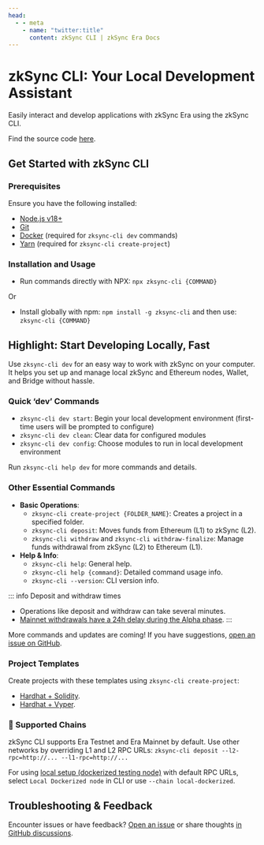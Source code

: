 ```yaml
---
head:
  - - meta
    - name: "twitter:title"
      content: zkSync CLI | zkSync Era Docs
---
```


# zkSync CLI: Your Local Development Assistant

Easily interact and develop applications with zkSync Era using the zkSync CLI.

Find the source code [here](https://github.com/matter-labs/zksync-cli).

## Get Started with zkSync CLI

### Prerequisites

Ensure you have the following installed:

- [Node.js v18+](https://nodejs.org/en)
- [Git](https://git-scm.com/downloads)
- [Docker](https://www.docker.com/get-started/) (required for `zksync-cli dev` commands)
- [Yarn](https://v3.yarnpkg.com/getting-started/install) (required for `zksync-cli create-project`)

### Installation and Usage

- Run commands directly with NPX: `npx zksync-cli {COMMAND}`

Or

- Install globally with npm: `npm install -g zksync-cli` and then use: `zksync-cli {COMMAND}`

## Highlight: Start Developing Locally, Fast

Use `zksync-cli dev` for an easy way to work with zkSync on your computer. It helps you set up and manage local zkSync and Ethereum nodes, Wallet, and Bridge without hassle.

### Quick ‘dev’ Commands

- `zksync-cli dev start`: Begin your local development environment (first-time users will be prompted to configure)
- `zksync-cli dev clean`: Clear data for configured modules
- `zksync-cli dev config`: Choose modules to run in local development environment

Run `zksync-cli help dev` for more commands and details.

### Other Essential Commands

- **Basic Operations**:
  - `zksync-cli create-project {FOLDER_NAME}`: Creates a project in a specified folder.
  - `zksync-cli deposit`: Moves funds from Ethereum (L1) to zkSync (L2).
  - `zksync-cli withdraw` and `zksync-cli withdraw-finalize`: Manage funds withdrawal from zkSync (L2) to Ethereum (L1).
- **Help & Info**:
  - `zksync-cli help`: General help.
  - `zksync-cli help {command}`: Detailed command usage info.
  - `zksync-cli --version`: CLI version info.

::: info Deposit and withdraw times

- Operations like deposit and withdraw can take several minutes.
- [Mainnet withdrawals have a 24h delay during the Alpha phase](../../reference/troubleshooting/withdrawal-delay.md).
  :::

More commands and updates are coming! If you have suggestions, [open an issue on GitHub](https://github.com/matter-labs/zksync-cli/issues/new).

### Project Templates

Create projects with these templates using `zksync-cli create-project`:

- [Hardhat + Solidity](https://github.com/matter-labs/zksync-hardhat-template).
- [Hardhat + Vyper](https://github.com/matter-labs/zksync-hardhat-vyper-template).

### 🔗 Supported Chains

zkSync CLI supports Era Testnet and Era Mainnet by default. Use other networks by overriding L1 and L2 RPC URLs: `zksync-cli deposit --l2-rpc=http://... --l1-rpc=http://...`

For using [local setup (dockerized testing node)](../testing/dockerized-testing.md) with default RPC URLs, select `Local Dockerized node` in CLI or use `--chain local-dockerized`.

## Troubleshooting & Feedback

Encounter issues or have feedback? [Open an issue](https://github.com/matter-labs/zksync-cli/issues/new) or share thoughts [in GitHub discussions](https://github.com/zkSync-Community-Hub/zkync-developers/discussions).
